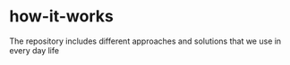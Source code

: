 # how-it-works
The repository includes different approaches and solutions that we use in every day life
